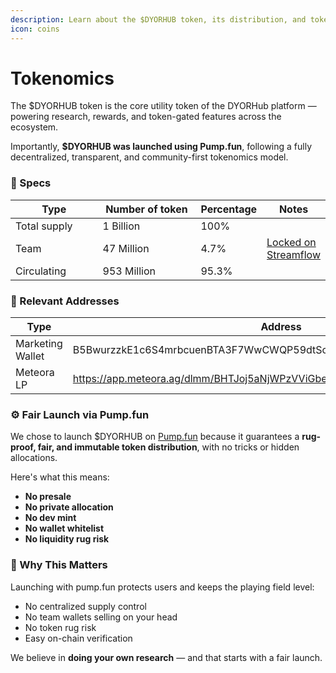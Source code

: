 ```yaml
---
description: Learn about the $DYORHUB token, its distribution, and tokenomics model
icon: coins
---
```


# Tokenomics

The $DYORHUB token is the core utility token of the DYORHub platform — powering research, rewards, and token-gated features across the ecosystem.

Importantly, **$DYORHUB was launched using Pump.fun**, following a fully decentralized, transparent, and community-first tokenomics model.

### 💎 Specs&#x20;

<table><thead><tr><th width="144.41796875">Type</th><th width="179.24609375">Number of token</th><th>Percentage</th><th>Notes</th></tr></thead><tbody><tr><td>Total supply</td><td>1 Billion</td><td>100%</td><td></td></tr><tr><td>Team</td><td>47 Million</td><td>4.7%</td><td><a href="https://app.streamflow.finance/contract/solana/mainnet/ppDvq9ponzpRoWuJD2v4oCzeWdZziWeaH4xJVvGAKtB">Locked on Streamflow </a></td></tr><tr><td>Circulating</td><td>953 Million</td><td>95.3%</td><td></td></tr></tbody></table>

### 💼 Relevant Addresses

<table><thead><tr><th width="158.734375">Type</th><th width="588.1875">Address</th></tr></thead><tbody><tr><td>Marketing Wallet</td><td>B5BwurzzkE1c6S4mrbcuenBTA3F7WwCWQP59dtScbsgx</td></tr><tr><td>Meteora LP</td><td><a href="https://app.meteora.ag/dlmm/BHTJoj5aNjWPzVViGbe2sSuGU7huGGCLBWJEqXPzseD6">https://app.meteora.ag/dlmm/BHTJoj5aNjWPzVViGbe2sSuGU7huGGCLBWJEqXPzseD6</a></td></tr></tbody></table>

### ⚙️ Fair Launch via Pump.fun

We chose to launch $DYORHUB on [Pump.fun](https://pump.fun) because it guarantees a **rug-proof, fair, and immutable token distribution**, with no tricks or hidden allocations.

Here's what this means:

- **No presale**
- **No private allocation**
- **No dev mint**
- **No wallet whitelist**
- **No liquidity rug risk**

### 🔐 Why This Matters

Launching with pump.fun protects users and keeps the playing field level:

- No centralized supply control
- No team wallets selling on your head
- No token rug risk
- Easy on-chain verification

We believe in **doing your own research** — and that starts with a fair launch.
